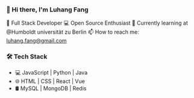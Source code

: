 ### 👋 Hi there, I'm Luhang Fang

🚀 Full Stack Developer
💻 Open Source Enthusiast
🌱 Currently learning at @Humboldt universität zu Berlin
📫 How to reach me: luhang.fang@gmail.com

### 🛠 Tech Stack
- 💻 JavaScript | Python | Java
- 🌐 HTML | CSS | React | Vue
- 🛢 MySQL | MongoDB | Redis

